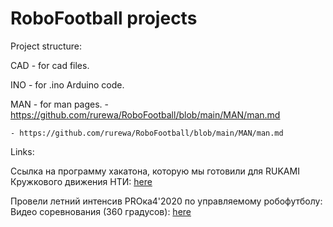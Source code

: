 # RoboFootball projects

Project structure:

CAD - for cad files.

INO - for .ino Arduino code.

MAN - for man pages.
	- https://github.com/rurewa/RoboFootball/blob/main/MAN/man.md

	- https://github.com/rurewa/RoboFootball/blob/main/MAN/man.md

Links:

Ссылка на программу хакатона, которую мы готовили для RUKAMI Кружкового движения НТИ: 
[here](http://izob.net/robofootbal)

Провели летний интенсив PROка4'2020 по управляемому робофутболу:
Видео соревнования (360 градусов):
[here](https://www.youtube.com/watch?v=1IcEM_JlFOs)
